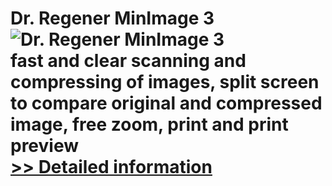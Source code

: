 # Dr. Regener MinImage 3<br />![Dr. Regener MinImage 3](https://mycommerce.akamaized.net/api/pimages/P217199/BIG/217199.JPG)<br />fast and clear scanning and compressing of images, split screen to compare original and compressed image, free zoom, print and print preview<br />[>> Detailed information](https://secure.shareit.com/shareit/product.html?productid=217199&affiliateid=200057808)